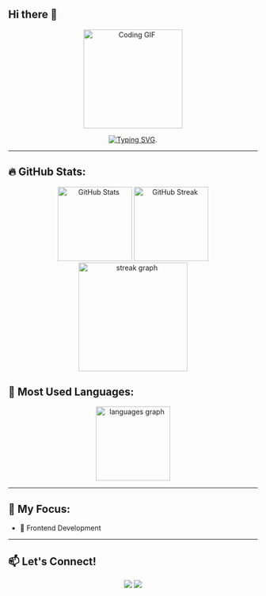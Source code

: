 ## Hi there 👋
<div align="center">
  <img src="https://media.giphy.com/media/qgQUggAC3Pfv687qPC/giphy.gif" height="200" alt="Coding GIF" />
</div>

<div align="center">
  
 <!--   my-ticker -->    
[![Typing SVG](https://readme-typing-svg.herokuapp.com?color=%2336BCF7&center=true&vCenter=true&width=600&lines=👋,+I+am+Heorhii+Vasyliev;+Welcome+to+My+Profile!;Passionate+about+programming+and+learning;Frontend+and+software+development;Always+exploring+new+technologies)](https://git.io/typing-svg).

</div>


---

## 🔥 GitHub Stats:
<div align="center">
  <img src="https://github-readme-stats.vercel.app/api?username=Georg35-hash&show_icons=true&theme=light&hide_border=true" height="150" alt="GitHub Stats" />
  <img src="https://github-readme-streak-stats.herokuapp.com/?user=Georg35-hash&theme=light&hide_border=true" height="150" alt="GitHub Streak" />
</div>

<div align="center">
  <img src="https://github-readme-streak-stats.herokuapp.com/?user=Georg35-hash&theme=tokyonight&hide_border=false" height="220" alt="streak graph"/>
</div>

## 🚀 Most Used Languages:
<div align="center">

  <img src="https://github-readme-stats.vercel.app/api/top-langs/?username=Georg35-hash&theme=light&hide_border=false&include_all_commits=true&count_private=true&layout=compact" height="150" alt="languages graph" />
</div>

---

## 🎯 My Focus:
- 🔹 Frontend Development
  

---

## 📫 Let's Connect!
<div align="center">
  <a href="https://t.me/Vasiliev290"><img src="https://img.shields.io/badge/Telegram-26A5E4?style=for-the-badge&logo=telegram&logoColor=white" /></a>
  <a href="https://www.linkedin.com/in/heorhii-vasyliev-6a4957300/"><img src="https://img.shields.io/badge/LinkedIn-0A66C2?style=for-the-badge&logo=linkedin&logoColor=white" /></a>
</div>


